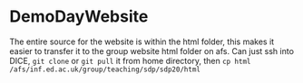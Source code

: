 # DemoDayWebsite

The entire source for the website is within the html folder, this makes it easier to transfer it to the group website html folder on afs.
Can just ssh into DICE, `git clone` or `git pull` it from home directory, then `cp html /afs/inf.ed.ac.uk/group/teaching/sdp/sdp20/html`
